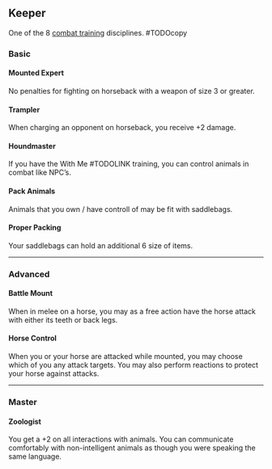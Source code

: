 ## Keeper
One of the 8 [combat training](Combat-Training) disciplines.
#TODOcopy

### Basic
#### Mounted Expert
No penalties for fighting on horseback with a weapon of size 3 or greater.

#### Trampler
When charging an opponent on horseback, you receive +2 damage.

#### Houndmaster
If you have the With Me #TODOLINK training, you can control animals in combat like NPC’s.

#### Pack Animals
Animals that you own / have controll of may be fit with saddlebags.

#### Proper Packing
Your saddlebags can hold an additional 6 size of items.

---

### Advanced

#### Battle Mount
When in melee on a horse, you may as a free action have the horse attack with either its teeth or back legs.

#### Horse Control
When you or your horse are attacked while mounted, you may choose which of you any attack targets. You may also perform reactions to protect your horse against attacks.

---

### Master
#### Zoologist
You get a +2 on all interactions with animals. You can communicate comfortably with non-intelligent animals as though you were speaking the same language.